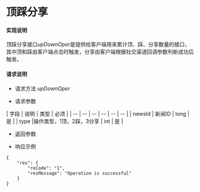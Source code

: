 # 顶踩分享

#### **实现说明**  

顶踩分享接口*upDownOper*是提供给客户端用来累计顶、踩、分享数量的接口，其中顶和踩由客户端点击时触发，分享由客户端根据社交渠道回调参数判断成功后触发。

#### **请求说明**

* 请求方法 *upDownOper*

* 请求参数

| 字段 | 说明 | 类型 | 必须 |
| -- | -- | -- | -- | -- | -- |
| newsId | 新闻ID | long | 是 |
| type |操作类型，1顶，2踩，3分享 | int | 是 |
* 返回参数

* 响应示例

```
{
    "res": {
        "reCode": "1", 
        "resMessage": "Operation is successful"
    }
}
```